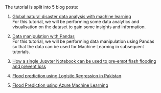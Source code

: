 The tutorial is split into 5 blog posts:
1. [Global natural disaster data analysis with machine learning](https://github.com/AroojArif12143/SILP/tree/main/BlogPost1)\
For this tutorial, we will be performing some data analytics and visualisation on the dataset to gain some insights and information.

2. [Data manipulation with Pandas](https://github.com/AroojArif12143/SILP/tree/main/BlogPost2)\
For this tutorial, we will be performing data manipulation using Pandas so that the data can be used for Machine Learning in subsequent tutorials.

3. [How a single Jupyter Notebook can be used to pre-empt flash flooding and prevent loss](https://github.com/AroojArif12143/SILP/tree/main/BlogPost3)

4. [Flood prediction using Logistic Regression in Pakistan](https://github.com/AroojArif12143/SILP/tree/main/BlogPost4)

5. [Flood Prediction using Azure Machine Learning](https://github.com/AroojArif12143/SILP/tree/main/BlogPost5)

